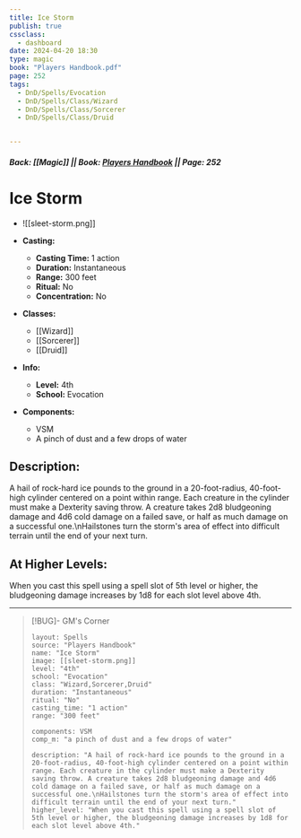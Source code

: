 ```yaml
---
title: Ice Storm
publish: true
cssclass:
  - dashboard
date: 2024-04-20 18:30
type: magic
book: "Players Handbook.pdf"
page: 252
tags:
  - DnD/Spells/Evocation
  - DnD/Spells/Class/Wizard
  - DnD/Spells/Class/Sorcerer
  - DnD/Spells/Class/Druid


---
```


##### Back: [[Magic]] || Book: [Players Handbook](https://drive.google.com/drive/folders/1O5bhpYizcIT5xxAoLOuzCRht_PVS7VSG?usp=sharing) || Page: 252

# Ice Storm
- ![[sleet-storm.png]]
- **Casting:**
    - **Casting Time:** 1 action
    - **Duration:** Instantaneous
    - **Range:** 300 feet
    - **Ritual:** No
    - **Concentration:** No
- **Classes:**
    - [[Wizard]]
    - [[Sorcerer]]
    - [[Druid]]

- **Info:**
    - **Level:** 4th
    - **School:** Evocation
- **Components:**
    - VSM
    - A pinch of dust and a few drops of water

## Description:
A hail of rock-hard ice pounds to the ground in a 20-foot-radius, 40-foot-high cylinder centered on a point within range. Each creature in the cylinder must make a Dexterity saving throw. A creature takes 2d8 bludgeoning damage and 4d6 cold damage on a failed save, or half as much damage on a successful one.\nHailstones turn the storm's area of effect into difficult terrain until the end of your next turn.

## At Higher Levels:
When you cast this spell using a spell slot of 5th level or higher, the bludgeoning damage increases by 1d8 for each slot level above 4th.

---

> [!BUG]- GM's Corner
>
> ```statblock
> layout: Spells
> source: "Players Handbook"
> name: "Ice Storm"
> image: [[sleet-storm.png]]
> level: "4th"
> school: "Evocation"
> class: "Wizard,Sorcerer,Druid"
> duration: "Instantaneous"
> ritual: "No"
> casting_time: "1 action"
> range: "300 feet"
>
> components: VSM
> comp_m: "a pinch of dust and a few drops of water"
>
> description: "A hail of rock-hard ice pounds to the ground in a 20-foot-radius, 40-foot-high cylinder centered on a point within range. Each creature in the cylinder must make a Dexterity saving throw. A creature takes 2d8 bludgeoning damage and 4d6 cold damage on a failed save, or half as much damage on a successful one.\nHailstones turn the storm's area of effect into difficult terrain until the end of your next turn."
> higher_level: "When you cast this spell using a spell slot of 5th level or higher, the bludgeoning damage increases by 1d8 for each slot level above 4th."
> ```
